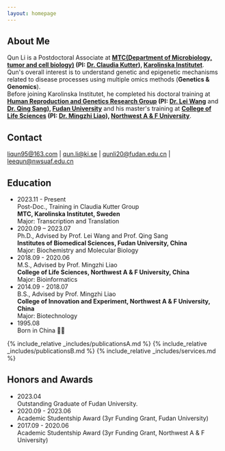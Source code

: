 ```yaml
---
layout: homepage
---
```


## About Me

Qun Li is a Postdoctoral Associate at **[MTC(Department of Microbiology, tumor and cell biology)](https://ki.se/mtc) (PI: [Dr. Claudia Kutter](https://www.scilifelab.se/researchers/claudia-kutter/)), [Karolinska Institutet](https://ki.se/)**. <br>
Qun's overall interest is to understand genetic and epigenetic mechanisms related to disease processes using multiple omics methods (**Genetics & Genomics**). <br>
Before joining Karolinska Institutet, he completed his doctoral training at **[Human Reproduction and Genetics Research Group](https://reprod-genet.fudan.edu.cn/) (PI: [Dr. Lei Wang](https://reprod-genet.fudan.edu.cn/laben/c5/0f/c23194a247055/page.htm)** and **[Dr. Qing Sang](https://reprod-genet.fudan.edu.cn/laben/c5/10/c23194a247056/page.htm)), [Fudan University](https://www.fudan.edu.cn/)** and his master's training at **[College of Life Sciences](https://sm.nwafu.edu.cn/index.htm) (PI: [Dr. Mingzhi Liao](https://sm.nwafu.edu.cn/szdw/js2/389648.htm)), [Northwest A & F University](https://www.nwsuaf.edu.cn/)**. <br>

## Contact
liqun95@163.com | qun.li@ki.se | qunli20@fudan.edu.cn | leequn@nwsuaf.edu.cn

## Education
- 2023.11 - Present <br>
Post-Doc., Training in Claudia Kutter Group <br>
**MTC, Karolinska Institutet, Sweden** <br>
Major: Transcription and Translation
- 2020.09 – 2023.07 <br>
Ph.D., Advised by Prof. Lei Wang and Prof. Qing Sang<br>
**Institutes of Biomedical Sciences, Fudan University, China** <br>
Major: Biochemistry and Molecular Biology
- 2018.09 - 2020.06 <br>
M.S., Advised by Prof. Mingzhi Liao <br>
**College of Life Sciences, Northwest A & F University, China** <br>
Major: Bioinformatics
- 2014.09 - 2018.07 <br>
B.S., Advised by Prof. Mingzhi Liao <br>
**College of Innovation and Experiment, Northwest A & F University, China** <br>
Major: Biotechnology
- 1995.08 <br>
Born in China 🐣🐣 


{% include_relative _includes/publicationsA.md %}
{% include_relative _includes/publicationsB.md %}
{% include_relative _includes/services.md %}

## Honors and Awards
- 2023.04 <br>
Outstanding Graduate of Fudan University.
- 2020.09 - 2023.06 <br> 
Academic Studentship Award (3yr Funding Grant, Fudan University)
- 2017.09 - 2020.06 <br> 
Academic Studentship Award (3yr Funding Grant, Northwest A & F University)
